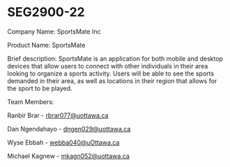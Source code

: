 # SEG2900-22
Company Name: SportsMate Inc

Product Name: SportsMate

Brief description: SportsMate is an application for both mobile and desktop devices that allow users to connect with other individuals in their area looking to organize a sports activity. Users will be able to see the sports demanded in their area, as well as locations in their region that allows for the sport to be played.

Team Members:

Ranbir Brar - rbrar077@uottawa.ca

Dan Ngendahayo - dngen029@uottawa.ca

Wyse Ebbah - webba040@uOttawa.ca

Michael Kagnew - mkagn052@uottawa.ca
